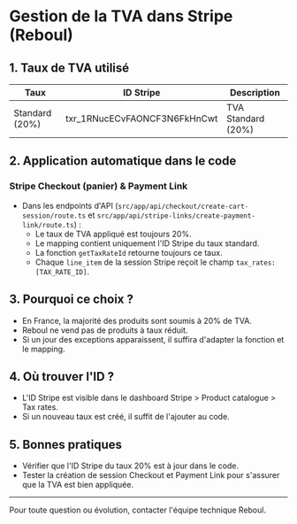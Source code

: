 # Gestion de la TVA dans Stripe (Reboul)

## 1. Taux de TVA utilisé

| Taux           | ID Stripe                              | Description        |
|----------------|----------------------------------------|--------------------|
| Standard (20%) | txr_1RNucECvFAONCF3N6FkHnCwt           | TVA Standard (20%) |

## 2. Application automatique dans le code

### Stripe Checkout (panier) & Payment Link
- Dans les endpoints d'API (`src/app/api/checkout/create-cart-session/route.ts` et `src/app/api/stripe-links/create-payment-link/route.ts`) :
  - Le taux de TVA appliqué est toujours 20%.
  - Le mapping contient uniquement l'ID Stripe du taux standard.
  - La fonction `getTaxRateId` retourne toujours ce taux.
  - Chaque `line_item` de la session Stripe reçoit le champ `tax_rates: [TAX_RATE_ID]`.

## 3. Pourquoi ce choix ?
- En France, la majorité des produits sont soumis à 20% de TVA.
- Reboul ne vend pas de produits à taux réduit.
- Si un jour des exceptions apparaissent, il suffira d'adapter la fonction et le mapping.

## 4. Où trouver l'ID ?
- L'ID Stripe est visible dans le dashboard Stripe > Product catalogue > Tax rates.
- Si un nouveau taux est créé, il suffit de l'ajouter au code.

## 5. Bonnes pratiques
- Vérifier que l'ID Stripe du taux 20% est à jour dans le code.
- Tester la création de session Checkout et Payment Link pour s'assurer que la TVA est bien appliquée.

---

Pour toute question ou évolution, contacter l'équipe technique Reboul. 